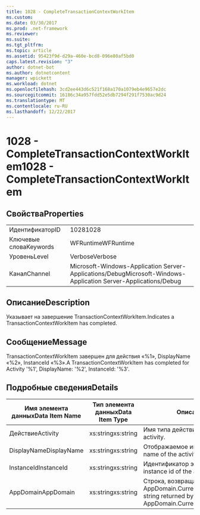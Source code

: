```yaml
---
title: 1028 - CompleteTransactionContextWorkItem
ms.custom: 
ms.date: 03/30/2017
ms.prod: .net-framework
ms.reviewer: 
ms.suite: 
ms.tgt_pltfrm: 
ms.topic: article
ms.assetid: 95423f9d-d29a-460e-bcd8-096e80af5bd0
caps.latest.revision: "3"
author: dotnet-bot
ms.author: dotnetcontent
manager: wpickett
ms.workload: dotnet
ms.openlocfilehash: 3cd2ee443d6c521f168a170a1079eb4e9657e2dc
ms.sourcegitcommit: 16186c34a957fdd52e5db7294f291f7530ac9d24
ms.translationtype: MT
ms.contentlocale: ru-RU
ms.lasthandoff: 12/22/2017
---
```

# <a name="1028---completetransactioncontextworkitem"></a><span data-ttu-id="e83de-102">1028 - CompleteTransactionContextWorkItem</span><span class="sxs-lookup"><span data-stu-id="e83de-102">1028 - CompleteTransactionContextWorkItem</span></span>
## <a name="properties"></a><span data-ttu-id="e83de-103">Свойства</span><span class="sxs-lookup"><span data-stu-id="e83de-103">Properties</span></span>  
  
|||  
|-|-|  
|<span data-ttu-id="e83de-104">Идентификатор</span><span class="sxs-lookup"><span data-stu-id="e83de-104">ID</span></span>|<span data-ttu-id="e83de-105">1028</span><span class="sxs-lookup"><span data-stu-id="e83de-105">1028</span></span>|  
|<span data-ttu-id="e83de-106">Ключевые слова</span><span class="sxs-lookup"><span data-stu-id="e83de-106">Keywords</span></span>|<span data-ttu-id="e83de-107">WFRuntime</span><span class="sxs-lookup"><span data-stu-id="e83de-107">WFRuntime</span></span>|  
|<span data-ttu-id="e83de-108">Уровень</span><span class="sxs-lookup"><span data-stu-id="e83de-108">Level</span></span>|<span data-ttu-id="e83de-109">Verbose</span><span class="sxs-lookup"><span data-stu-id="e83de-109">Verbose</span></span>|  
|<span data-ttu-id="e83de-110">Канал</span><span class="sxs-lookup"><span data-stu-id="e83de-110">Channel</span></span>|<span data-ttu-id="e83de-111">Microsoft-Windows-Application Server-Applications/Debug</span><span class="sxs-lookup"><span data-stu-id="e83de-111">Microsoft-Windows-Application Server-Applications/Debug</span></span>|  
  
## <a name="description"></a><span data-ttu-id="e83de-112">Описание</span><span class="sxs-lookup"><span data-stu-id="e83de-112">Description</span></span>  
 <span data-ttu-id="e83de-113">Указывает на завершение TransactionContextWorkItem.</span><span class="sxs-lookup"><span data-stu-id="e83de-113">Indicates a TransactionContextWorkItem has completed.</span></span>  
  
## <a name="message"></a><span data-ttu-id="e83de-114">Сообщение</span><span class="sxs-lookup"><span data-stu-id="e83de-114">Message</span></span>  
 <span data-ttu-id="e83de-115">TransactionContextWorkItem завершен для действия «%1», DisplayName «%2», InstanceId «%3».</span><span class="sxs-lookup"><span data-stu-id="e83de-115">A TransactionContextWorkItem has completed for Activity '%1', DisplayName: '%2', InstanceId: '%3'.</span></span>  
  
## <a name="details"></a><span data-ttu-id="e83de-116">Подробные сведения</span><span class="sxs-lookup"><span data-stu-id="e83de-116">Details</span></span>  
  
|<span data-ttu-id="e83de-117">Имя элемента данных</span><span class="sxs-lookup"><span data-stu-id="e83de-117">Data Item Name</span></span>|<span data-ttu-id="e83de-118">Тип элемента данных</span><span class="sxs-lookup"><span data-stu-id="e83de-118">Data Item Type</span></span>|<span data-ttu-id="e83de-119">Описание</span><span class="sxs-lookup"><span data-stu-id="e83de-119">Description</span></span>|  
|--------------------|--------------------|-----------------|  
|<span data-ttu-id="e83de-120">Действие</span><span class="sxs-lookup"><span data-stu-id="e83de-120">Activity</span></span>|<span data-ttu-id="e83de-121">xs:string</span><span class="sxs-lookup"><span data-stu-id="e83de-121">xs:string</span></span>|<span data-ttu-id="e83de-122">Имя типа действия.</span><span class="sxs-lookup"><span data-stu-id="e83de-122">The type name of the activity.</span></span>|  
|<span data-ttu-id="e83de-123">DisplayName</span><span class="sxs-lookup"><span data-stu-id="e83de-123">DisplayName</span></span>|<span data-ttu-id="e83de-124">xs:string</span><span class="sxs-lookup"><span data-stu-id="e83de-124">xs:string</span></span>|<span data-ttu-id="e83de-125">Отображаемое имя действия.</span><span class="sxs-lookup"><span data-stu-id="e83de-125">The display name of the activity.</span></span>|  
|<span data-ttu-id="e83de-126">InstanceId</span><span class="sxs-lookup"><span data-stu-id="e83de-126">InstanceId</span></span>|<span data-ttu-id="e83de-127">xs:string</span><span class="sxs-lookup"><span data-stu-id="e83de-127">xs:string</span></span>|<span data-ttu-id="e83de-128">Идентификатор экземпляра действия.</span><span class="sxs-lookup"><span data-stu-id="e83de-128">The instance id of the activity.</span></span>|  
|<span data-ttu-id="e83de-129">AppDomain</span><span class="sxs-lookup"><span data-stu-id="e83de-129">AppDomain</span></span>|<span data-ttu-id="e83de-130">xs:string</span><span class="sxs-lookup"><span data-stu-id="e83de-130">xs:string</span></span>|<span data-ttu-id="e83de-131">Строка, возвращаемая AppDomain.CurrentDomain.FriendlyName.</span><span class="sxs-lookup"><span data-stu-id="e83de-131">The string returned by AppDomain.CurrentDomain.FriendlyName.</span></span>|
